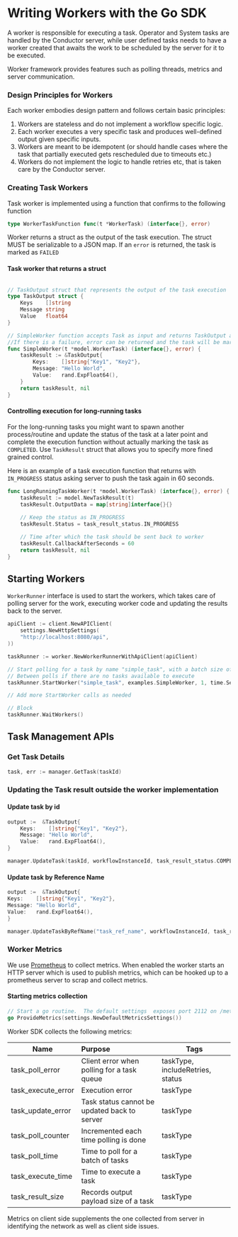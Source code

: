 # Writing Workers with the Go SDK

A worker is responsible for executing a task. 
Operator and System tasks are handled by the Conductor server, while user defined tasks needs to have a worker created that awaits the work to be scheduled by the server for it to be executed.

Worker framework provides features such as polling threads, metrics and server communication.

### Design Principles for Workers
Each worker embodies design pattern and follows certain basic principles:

1. Workers are stateless and do not implement a workflow specific logic. 
2. Each worker executes a very specific task and produces well-defined output given specific inputs. 
3. Workers are meant to be idempotent (or should handle cases where the task that partially executed gets rescheduled due to timeouts etc.)
4. Workers do not implement the logic to handle retries etc, that is taken care by the Conductor server.

### Creating Task Workers

Task worker is implemented using a function that confirms to the following function

```go
type WorkerTaskFunction func(t *WorkerTask) (interface{}, error)
```

Worker returns a struct as the output of the task execution.  The struct MUST be serializable to a JSON map. If an `error` is returned, the task is marked as `FAILED`

#### Task worker that returns a struct

```go

// TaskOutput struct that represents the output of the task execution
type TaskOutput struct {
    Keys    []string
    Message string
    Value   float64
}

// SimpleWorker function accepts Task as input and returns TaskOutput as result
//If there is a failure, error can be returned and the task will be marked as FAILED
func SimpleWorker(t *model.WorkerTask) (interface{}, error) {
    taskResult := &TaskOutput{
        Keys:    []string{"Key1", "Key2"},
        Message: "Hello World",
        Value:   rand.ExpFloat64(),
    }
    return taskResult, nil
}
```

#### Controlling execution for long-running tasks

For the long-running tasks you might want to spawn another process/routine and update the status of the task at a later point and complete the execution function without actually marking the task as `COMPLETED`.  Use `TaskResult` struct that allows you to specify more fined grained control.

Here is an example of a task execution function that returns with `IN_PROGRESS` status asking server to push the task again in 60 seconds.

```go
func LongRunningTaskWorker(t *model.WorkerTask) (interface{}, error) {
	taskResult := model.NewTaskResult(t)
	taskResult.OutputData = map[string]interface{}{}
    
	// Keep the status as IN_PROGRESS
	taskResult.Status = task_result_status.IN_PROGRESS

	// Time after which the task should be sent back to worker
	taskResult.CallbackAfterSeconds = 60
	return taskResult, nil
}
```

## Starting Workers

`WorkerRunner` interface is used to start the workers, which takes care of polling server for the work, executing worker code and updating the results back to the server.

```go
apiClient := client.NewAPIClient(
    settings.NewHttpSettings(
    "http://localhost:8080/api",
))

taskRunner := worker.NewWorkerRunnerWithApiClient(apiClient)

// Start polling for a task by name "simple_task", with a batch size of 1 and 1 second interval
// Between polls if there are no tasks available to execute
taskRunner.StartWorker("simple_task", examples.SimpleWorker, 1, time.Second*1)

// Add more StartWorker calls as needed

// Block
taskRunner.WaitWorkers()
```

## Task Management APIs

### Get Task Details

```go
task, err := manager.GetTask(taskId)
```

### Updating the Task result outside the worker implementation

#### Update task by id

```go
output :=  &TaskOutput{
    Keys:    []string{"Key1", "Key2"},
    Message: "Hello World",
    Value:   rand.ExpFloat64(),
}

manager.UpdateTask(taskId, workflowInstanceId, task_result_status.COMPLETED, output)
```

#### Update task by Reference Name

```go
output :=  &TaskOutput{
Keys:    []string{"Key1", "Key2"},
Message: "Hello World",
Value:   rand.ExpFloat64(),
}

manager.UpdateTaskByRefName("task_ref_name", workflowInstanceId, task_result_status.COMPLETED, ouptut)
```

### Worker Metrics

We use [Prometheus](https://prometheus.io/) to collect metrics. When enabled the worker starts an HTTP server which is used to publish metrics, which can be hooked up to a prometheus server to scrap and collect metrics.

#### Starting metrics collection

```go
// Start a go routine.  The default settings  exposes port 2112 on /metrics endpoint
go ProvideMetrics(settings.NewDefaultMetricsSettings())
```

Worker SDK collects the following metrics:


| Name        | Purpose           | Tags  |
| ------------- |:-------------| -----|
| task_poll_error | Client error when polling for a task queue | taskType, includeRetries, status |
| task_execute_error | Execution error | taskType|
| task_update_error | Task status cannot be updated back to server  | taskType |
| task_poll_counter | Incremented each time polling is done  | taskType |
| task_poll_time | Time to poll for a batch of tasks | taskType |
| task_execute_time | Time to execute a task  | taskType |
| task_result_size | Records output payload size of a task | taskType |

Metrics on client side supplements the one collected from server in identifying the network as well as client side issues.
